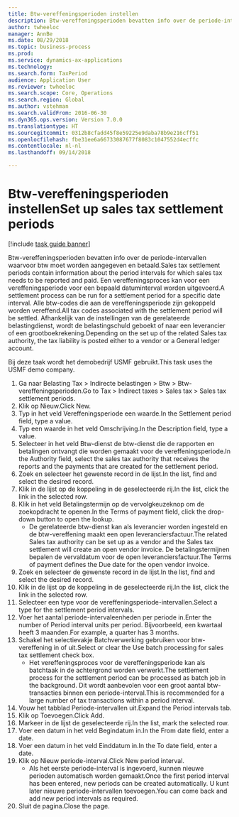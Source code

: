 ```yaml
--- 
title: Btw-vereffeningsperioden instellen
description: Btw-vereffeningsperioden bevatten info over de periode-intervallen waarvoor btw moet worden aangegeven en betaald.
author: twheeloc
manager: AnnBe
ms.date: 08/29/2018
ms.topic: business-process
ms.prod: 
ms.service: dynamics-ax-applications
ms.technology: 
ms.search.form: TaxPeriod
audience: Application User
ms.reviewer: twheeloc
ms.search.scope: Core, Operations
ms.search.region: Global
ms.author: vstehman
ms.search.validFrom: 2016-06-30
ms.dyn365.ops.version: Version 7.0.0
ms.translationtype: HT
ms.sourcegitcommit: 0312b8cfadd45f8e59225e9daba78b9e216cff51
ms.openlocfilehash: fbe31ee6a66733087677f8083c1047552d4ecffc
ms.contentlocale: nl-nl
ms.lasthandoff: 09/14/2018

---
```

# <a name="set-up-sales-tax-settlement-periods"></a><span data-ttu-id="86a36-103">Btw-vereffeningsperioden instellen</span><span class="sxs-lookup"><span data-stu-id="86a36-103">Set up sales tax settlement periods</span></span>

[!include [task guide banner](../../includes/task-guide-banner.md)]

<span data-ttu-id="86a36-104">Btw-vereffeningsperioden bevatten info over de periode-intervallen waarvoor btw moet worden aangegeven en betaald.</span><span class="sxs-lookup"><span data-stu-id="86a36-104">Sales tax settlement periods contain information about the period intervals for which sales tax needs to be reported and paid.</span></span> <span data-ttu-id="86a36-105">Een vereffeningsproces kan voor een vereffeningsperiode voor een bepaald datuminterval worden uitgevoerd.</span><span class="sxs-lookup"><span data-stu-id="86a36-105">A settlement process can be run for a settlement period for a specific date interval.</span></span> <span data-ttu-id="86a36-106">Alle btw-codes die aan de vereffeningsperiode zijn gekoppeld worden vereffend.</span><span class="sxs-lookup"><span data-stu-id="86a36-106">All tax codes associated with the settlement period will be settled.</span></span> <span data-ttu-id="86a36-107">Afhankelijk van de instellingen van de gerelateerde belastingdienst, wordt de belastingschuld geboekt of naar een leverancier of een grootboekrekening.</span><span class="sxs-lookup"><span data-stu-id="86a36-107">Depending on the set up of the related Sales tax authority, the tax liability is posted either to a vendor or a General ledger account.</span></span>



<span data-ttu-id="86a36-108">Bij deze taak wordt het demobedrijf USMF gebruikt.</span><span class="sxs-lookup"><span data-stu-id="86a36-108">This task uses the USMF demo company.</span></span>



1. <span data-ttu-id="86a36-109">Ga naar Belasting Tax > Indirecte belastingen > Btw > Btw-vereffeningsperioden.</span><span class="sxs-lookup"><span data-stu-id="86a36-109">Go to Tax > Indirect taxes > Sales tax > Sales tax settlement periods.</span></span>
2. <span data-ttu-id="86a36-110">Klik op Nieuw.</span><span class="sxs-lookup"><span data-stu-id="86a36-110">Click New.</span></span>
3. <span data-ttu-id="86a36-111">Typ in het veld Vereffeningsperiode een waarde.</span><span class="sxs-lookup"><span data-stu-id="86a36-111">In the Settlement period field, type a value.</span></span>
4. <span data-ttu-id="86a36-112">Typ een waarde in het veld Omschrijving.</span><span class="sxs-lookup"><span data-stu-id="86a36-112">In the Description field, type a value.</span></span>
5. <span data-ttu-id="86a36-113">Selecteer in het veld Btw-dienst de btw-dienst die de rapporten en betalingen ontvangt die worden gemaakt voor de vereffeningsperiode.</span><span class="sxs-lookup"><span data-stu-id="86a36-113">In the Authority field, select the sales tax authority that receives the reports and the payments that are created for the settlement period.</span></span>
6. <span data-ttu-id="86a36-114">Zoek en selecteer het gewenste record in de lijst.</span><span class="sxs-lookup"><span data-stu-id="86a36-114">In the list, find and select the desired record.</span></span>
7. <span data-ttu-id="86a36-115">Klik in de lijst op de koppeling in de geselecteerde rij.</span><span class="sxs-lookup"><span data-stu-id="86a36-115">In the list, click the link in the selected row.</span></span>
8. <span data-ttu-id="86a36-116">Klik in het veld Betalingstermijn op de vervolgkeuzeknop om de zoekopdracht te openen.</span><span class="sxs-lookup"><span data-stu-id="86a36-116">In the Terms of payment field, click the drop-down button to open the lookup.</span></span>
    * <span data-ttu-id="86a36-117">De gerelateerde btw-dienst kan als leverancier worden ingesteld en de btw-vereffening maakt een open leveranciersfactuur.</span><span class="sxs-lookup"><span data-stu-id="86a36-117">The related Sales tax authority can be set up as a vendor and the Sales tax settlement will create an open vendor invoice.</span></span> <span data-ttu-id="86a36-118">De betalingstermijnen bepalen de vervaldatum voor de open leveranciersfactuur.</span><span class="sxs-lookup"><span data-stu-id="86a36-118">The Terms of payment defines the Due date for the open vendor invoice.</span></span>  
9. <span data-ttu-id="86a36-119">Zoek en selecteer de gewenste record in de lijst.</span><span class="sxs-lookup"><span data-stu-id="86a36-119">In the list, find and select the desired record.</span></span>
10. <span data-ttu-id="86a36-120">Klik in de lijst op de koppeling in de geselecteerde rij.</span><span class="sxs-lookup"><span data-stu-id="86a36-120">In the list, click the link in the selected row.</span></span>
11. <span data-ttu-id="86a36-121">Selecteer een type voor de vereffeningsperiode-intervallen.</span><span class="sxs-lookup"><span data-stu-id="86a36-121">Select a type for the settlement period intervals.</span></span>
12. <span data-ttu-id="86a36-122">Voer het aantal periode-intervaleenheden per periode in.</span><span class="sxs-lookup"><span data-stu-id="86a36-122">Enter the number of Period interval units per period.</span></span> <span data-ttu-id="86a36-123">Bijvoorbeeld, een kwartaal heeft 3 maanden.</span><span class="sxs-lookup"><span data-stu-id="86a36-123">For example, a quarter has 3 months.</span></span>
13. <span data-ttu-id="86a36-124">Schakel het selectievakje Batchverwerking gebruiken voor btw-vereffening in of uit.</span><span class="sxs-lookup"><span data-stu-id="86a36-124">Select or clear the Use batch processing for sales tax settlement check box.</span></span>
    * <span data-ttu-id="86a36-125">Het vereffeningsproces voor de vereffeningsperiode kan als batchtaak in de achtergrond worden verwerkt.</span><span class="sxs-lookup"><span data-stu-id="86a36-125">The settlement process for the settlement period can be processed as batch job in the background.</span></span> <span data-ttu-id="86a36-126">Dit wordt aanbevolen voor een groot aantal btw-transacties binnen een periode-interval.</span><span class="sxs-lookup"><span data-stu-id="86a36-126">This is recommended for a large number of tax transactions within a period interval.</span></span>  
14. <span data-ttu-id="86a36-127">Vouw het tabblad Periode-intervallen uit.</span><span class="sxs-lookup"><span data-stu-id="86a36-127">Expand the Period intervals tab.</span></span>
15. <span data-ttu-id="86a36-128">Klik op Toevoegen.</span><span class="sxs-lookup"><span data-stu-id="86a36-128">Click Add.</span></span>
16. <span data-ttu-id="86a36-129">Markeer in de lijst de geselecteerde rij.</span><span class="sxs-lookup"><span data-stu-id="86a36-129">In the list, mark the selected row.</span></span>
17. <span data-ttu-id="86a36-130">Voer een datum in het veld Begindatum in.</span><span class="sxs-lookup"><span data-stu-id="86a36-130">In the From date field, enter a date.</span></span>
18. <span data-ttu-id="86a36-131">Voer een datum in het veld Einddatum in.</span><span class="sxs-lookup"><span data-stu-id="86a36-131">In the To date field, enter a date.</span></span>
19. <span data-ttu-id="86a36-132">Klik op Nieuw periode-interval.</span><span class="sxs-lookup"><span data-stu-id="86a36-132">Click New period interval.</span></span>
    * <span data-ttu-id="86a36-133">Als het eerste periode-interval is ingevoerd, kunnen nieuwe perioden automatisch worden gemaakt.</span><span class="sxs-lookup"><span data-stu-id="86a36-133">Once the first period interval has been entered, new periods can be created automatically.</span></span> <span data-ttu-id="86a36-134">U kunt later nieuwe periode-intervallen toevoegen.</span><span class="sxs-lookup"><span data-stu-id="86a36-134">You can come back and add new period intervals as required.</span></span>  
20. <span data-ttu-id="86a36-135">Sluit de pagina.</span><span class="sxs-lookup"><span data-stu-id="86a36-135">Close the page.</span></span>


